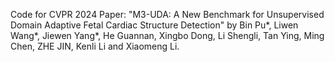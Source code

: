 Code for CVPR 2024 Paper: "M3-UDA: A New Benchmark for Unsupervised Domain Adaptive Fetal Cardiac Structure Detection" by Bin Pu*, Liwen Wang*, Jiewen Yang*, He Guannan, Xingbo Dong, Li Shengli, Tan Ying, Ming Chen, ZHE JIN, Kenli Li and Xiaomeng Li.
